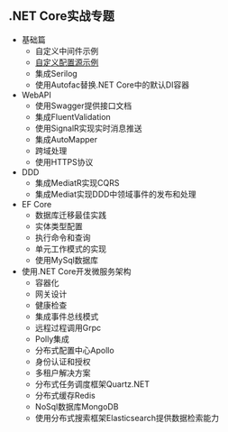 ## .NET Core实战专题

- 基础篇
  - 自定义中间件示例
  - [自定义配置源示例](./custom-configuration-source.md)
  - 集成Serilog
  - 使用Autofac替换.NET Core中的默认DI容器
- WebAPI
  - 使用Swagger提供接口文档
  - 集成FluentValidation
  - 使用SignalR实现实时消息推送
  - 集成AutoMapper
  - 跨域处理
  - 使用HTTPS协议
- DDD
  - 集成MediatR实现CQRS
  - 集成Mediat实现DDD中领域事件的发布和处理
- EF Core
  - 数据库迁移最佳实践
  - 实体类型配置
  - 执行命令和查询
  - 单元工作模式的实现
  - 使用MySql数据库
- 使用.NET Core开发微服务架构
  - 容器化
  - 网关设计
  - 健康检查
  - 集成事件总线模式
  - 远程过程调用Grpc
  - Polly集成
  - 分布式配置中心Apollo
  - 身份认证和授权
  - 多租户解决方案
  - 分布式任务调度框架Quartz.NET
  - 分布式缓存Redis
  - NoSql数据库MongoDB
  - 使用分布式搜索框架Elasticsearch提供数据检索能力